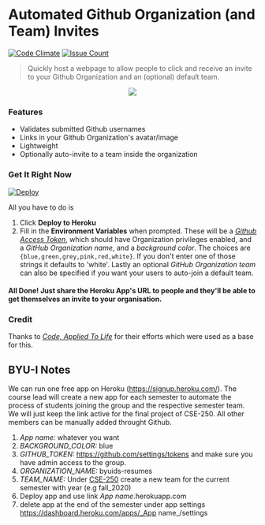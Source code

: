 # Automated Github Organization (and Team) Invites
[![Code Climate](https://codeclimate.com/github/thundergolfer/automated-github-organization-invites/badges/gpa.svg)](https://codeclimate.com/github/thundergolfer/automated-github-organization-invites) [![Issue Count](https://codeclimate.com/github/thundergolfer/automated-github-organization-invites/badges/issue_count.svg)](https://codeclimate.com/github/thundergolfer/automated-github-organization-invites)

> Quickly host a webpage to allow people to click and receive an invite to your Github Organization and an (optional) default team.

<p align="center">
  <img src="auto-invites-example-ui.png"/>
</p>

### Features

* Validates submitted Github usernames
* Links in your Github Organization's avatar/image
* Lightweight
* Optionally auto-invite to a team inside the organization

### Get It Right Now

[![Deploy](https://www.herokucdn.com/deploy/button.svg)](https://heroku.com/deploy)

All you have to do is

1. Click **Deploy to Heroku**
2. Fill in the **Environment Variables** when prompted. These will be a *[Github Access Token](https://github.com/blog/1509-personal-api-tokens)*, which should have Organization privileges enabled, and a *GitHub Organization name*, and a *background color*. The choices are `{blue,green,grey,pink,red,white}`. If you don't enter one of those strings it defaults to 'white'. Lastly an optional *GitHub Organization team* can also be specified if you want your users to auto-join a default team.

#### All Done! Just share the Heroku App's URL to people and they'll be able to get themselves an invite to your organisation.


### Credit 

Thanks to *[Code, Applied To Life](https://medium.com/code-applied-to-life/automated-github-organization-invites-3e940aa27040#.sikfvzyaj)* for their efforts which were used as a base for this.

## BYU-I Notes

We can run one free app on Heroku (https://signup.heroku.com/). The course lead will create a new app for each semester to automate the process of students joining the group and the respective semester team. We will just keep the link active for the final project of CSE-250.  All other members can be manually added throught Github.

1. _App name:_ whatever you want
2. _BACKGROUND_COLOR:_ blue
3. _GITHUB_TOKEN:_ https://github.com/settings/tokens and make sure you have admin access to the group.
4. _ORGANIZATION_NAME:_ byuids-resumes
5. _TEAM_NAME:_ Under [CSE-250](https://github.com/orgs/byuids-resumes/teams/cse-250) create a new team for the current semester with year (e.g fall_2020)
6. Deploy app and use link _App name_.herokuapp.com
7. delete app at the end of the semester under app settings https://dashboard.heroku.com/apps/_App name_/settings
